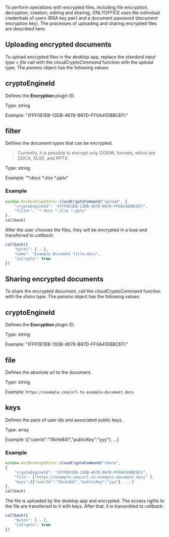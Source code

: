To perform operations with encrypted files, including file encryption, decryption, creation, editing and sharing, ONLYOFFICE uses the individual credentials of users (RSA key pair) and a document password (document encryption key). The processes of uploading and sharing encrypted files are described here.

## Uploading encrypted documents

To upload encrypted files in the desktop app, replace the standard *input type = file* call with the *cloudCryptoCommand* function with the *upload* type. The *params* object has the following values:

## cryptoEngineId

Defines the **Encryption** plugin ID.

Type: string

Example: "{FFF0E1EB-13DB-4678-B67D-FF0A41DBBCEF}"


## filter

Defines the document types that can be encrypted.

> Currently, it is possible to encrypt only OOXML formats, which are DOCX, XLSX, and PPTX.

Type: string

Example: "\*.docx \*.xlsx \*.pptx"


### Example

``` javascript
window.AscDesktopEditor.cloudCryptoCommand("upload", {
    "cryptoEngineId": "{FFF0E1EB-13DB-4678-B67D-FF0A41DBBCEF}",
    "filter": "*.docx *.xlsx *.pptx"
},
callback)
```

After the user chooses the files, they will be encrypted in a loop and transferred to *callback*:

``` javascript
callback({
    "bytes": [...],
    "name": "Example Document Title.docx",
    "isCrypto": true
})
```

## Sharing encrypted documents

To share the encrypted document, call the *cloudCryptoCommand* function with the *share* type. The *params* object has the following values:

## cryptoEngineId

Defines the **Encryption** plugin ID.

Type: string

Example: "{FFF0E1EB-13DB-4678-B67D-FF0A41DBBCEF}"


## file

Defines the absolute url to the document.

Type: string

Example: `https://example.com/url-to-example-document.docx`


## keys

Defines the pairs of user ids and associated public keys.

Type: array

Example: \[{"userId":"78e1e841","publicKey":"yyy"}, ...]


### Example

``` javascript
window.AscDesktopEditor.cloudCryptoCommand("share",
{
    "cryptoEngineId": "{FFF0E1EB-13DB-4678-B67D-FF0A41DBBCEF}",
    "file": ["https://example.com/url-to-example-document.docx" ],
    "keys":[{"userId":"78e1e841","publicKey":"yyy"}, ...]
}, 
callback)
```

The file is uploaded by the desktop app and encrypted. The access rights to the file are transferred to it with keys. After that, it is transmitted to *callback*:

``` javascript
callback({
    "bytes": [...],
    "isCrypto": true
})
```
